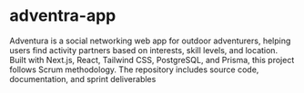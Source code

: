 # adventra-app
Adventura is a social networking web app for outdoor adventurers, helping users find activity partners based on interests, skill levels, and location. Built with Next.js, React, Tailwind CSS, PostgreSQL, and Prisma, this project follows Scrum methodology. The repository includes source code, documentation, and sprint deliverables

